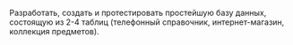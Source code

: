 ﻿Разработать, создать и протестировать простейшую базу данных, состоящую из 2-4 таблиц (телефонный справочник, интернет-магазин, коллекция предметов).